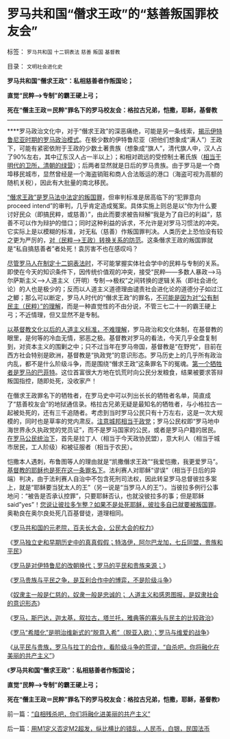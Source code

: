 # 罗马共和国“僭求王政”的“慈善叛国罪校友会”

标签： `罗马共和国` `十二铜表法` `慈善` `叛国` `基督教` 

目录： `文明社会进化史`

**罗马共和国“僭求王政”：私相慈善者作叛国论；**

**直觉“民粹——>专制”的霸王硬上弓；**

**死在“僭主王政＝民粹”罪名下的罗马校友会：格拉古兄弟，恺撒，耶稣，基督教**

****

****罗马政治文化中，对于“僭求王政”的深恶痛绝，可能是另一条线索，[揭示伊特鲁尼亚时期的罗马政治模式](../../../2013/3/11/伊特鲁尼亚，罗马的建城者，罗马的主人.md)。在极少数的伊特鲁尼亚（把他们想象成“满人”）王政下，可能有紧密依附于王政的少数土著贵族（想象成“旗人”，清代旗人中，汉人占了90%左右，其中辽东汉人占一半以上）；和相对疏远的受控制土著氏族（[相当于明代的卫所，清朝的绿营](../../../2013/2/10/明朝的组织部，宣传部，教育部，国企卫所.md)）；后两者显然就是日后的罗马贵族。由于罗马是一个商埠移民城市，显然曾经是一个海盗销赃和商人合法贩运的港口（海盗可视为高额的随机关税），因此有大批量的南北移民。

[“僭求王政”是罗马法中法定的叛国罪](../../../2010/6/27/democray原意是平民(demos)疯狂(cracy)，区别在人权.md)，但审判标准是居高临下的“犯罪意向proceed
intend”的审判，几乎肯定造成冤案。具体实施上则总是以“你为什么要讨好民众（即搞民粹，或慈善）”，由此而要求被告辩解“我是为了自已的利益”，慈善不可以作为辩护的借口；同时这种利益的诉求，不允许是对罗马习惯法的冲突。它实际上是以模糊的标准，对无私（慈善）作叛国罪判决。人类历史上恐怕没有较之更为严厉的，[对（民粹——>王政）转换关系的防范](../../../2010/5/14/用民主要求政府也要用民主约束自已.md)。这条僭求王政的叛国罪就是“私自搞慈善者”者处死！袁厉害不也在感叹吗？

[尽管罗马人在制定十二铜表法时](../../../2012/4/2/法律(law)与律政(rule)，西方的几大法典和法系.md)，不可能掌握实体社会学中的民粹与专制的关系。即使在今天的知识条件下，因传统价值观的冲突，接受“民粹——多数人暴政——>马尔萨斯主义——>人道主义（开明）专制——>极权”之间转换的逻辑关系（即社会进化论）的人也是极少的；反而以人道主义道德理由谴责社会进化论的道德分子如过江之鲫；那么可以断定，罗马人时代的“僭求王政”的罪名，[不可能是因为对“公有制民主（民粹）”的理解](../../../2009/9/24/为什么说民粹就是极左.md)，而是一种直觉性的不由分说，不管三七二十一的霸王硬上弓；不近情理，但又显然不是专制。

[以基督教文化以后的人道主义标准，不难理解](../../../2013/3/13/人道主义和感恩图报是奴隶社会的意识形态.md)，罗马政治和文化体制，在基督教的眼里，是何等的冷血无情，邪恶之极。基督教对罗马的看法，今天几乎全盘复制到，对资本主义的围剿之中；只不过当年在罗马帝国，基督教是“在野党”，目前在西方社会特别是欧洲，基督教是“执政党”的意识形态。罗马历史上的几乎所有政治内乱，都不是什么阶级斗争，而是围绕“僭求王政”这条罪名下的冤魂。[第一个牺牲者是罗马的巴菲特](../../../2011/10/16/美国仇富运动“富翁不能碰，打工仔收入个个平等”.md)。这位首富很大方地在饥荒时向公民分发粮食，结果被要求答辩叛国指控，随即处死，没收家产！

在僭求王政罪名下的牺牲者，在罗马史中可以列出长长的牺牲者名单，简直成了“慈善校友会”的地狱通信录。格拉古兄弟无疑是最知名的牺牲者，与小格拉古一起被处死的，还有三千追随者。考虑到当时罗马公民只有十万左右，这是一次大规模的，同时也是草率的党内肃反。[注意城邦相当于政党](../../../2013/3/10/亚里士多德的《政治学》研究的逻辑前提.md)；罗马公民权即“罗马地中海世界永久执政党的党员证”，而不是罗马国家的公民，或者是罗马户籍的居民。[在罗马公民统治下](../../../2013/3/13/罗马贵族与平民不是阶级斗争.md)，首先是拉丁人（相当于今天政协民盟），意大利人（相当于城市居民，工人阶级）和被征服者（相当于农民）。

恺撒本人遇刺，布鲁图等人的理由就是“凯撒僭求王政”“我爱恺撒，我更爱罗马”。[基督教的耶稣也是死在这一条罪名下](../../../2010/11/15/最成功的“死亡计划”，犹太教基督派教会成型.md)。法利赛人对耶稣“谬误”（相当于日后的异端）判决，由于法利赛人自治中不包含死刑司法权，因此转呈罗马总督彼拉多案上，就是“耶稣要当犹太人的王”（另一说是“当罗马人的王”）。当彼拉多例行公事地问：“被告是否承认控罪”，只要耶稣否认，也就没彼拉多的事；但是耶稣said”yes”！[您说让彼拉多乍整？如果不是处死耶稣，彼拉多自已就要被叛国罪](../../../2010/11/15/犹大不一定是叛徒；耶稣与犹太传统社团的激烈矛盾；.md)。奥勒良在奥尔良处死几百基督徒，道理相同。

《[罗马共和国的元老院，百夫长大会，公民大会的权力](../../../2013/3/12/罗马共和国的元老院，百夫长大会，公民大会的政治权力.md)》

《[罗马独立史和早期历史中的真真假假；特洛伊，阿尔巴龙加，七丘同盟，贵族和平民](../../../2013/3/12/罗马早期历史的真真假假，罗马的独立，贵族和平民.md)》

《[罗马是对伊特鲁尼的改朝换代；罗马的平民和贵族来源；](../../../2013/3/12/罗马是对伊特鲁尼亚的改朝换代，罗马贵族和平民来源.md)》

《[罗马贵族与平民之争，是互利合作中的博弈，不是阶级斗争](../../../2013/3/13/罗马贵族与平民不是阶级斗争.md)》

《[奴隶主一般是仁慈的，奴隶一般是忠诚的； 人道主义和感恩图报，是奴隶社会的意识形态](../../../2013/3/13/人道主义和感恩图报是奴隶社会的意识形态.md)》

《[罗马，斯巴达，迦太基，叙拉古，塔兰托，雅典等的寡头与民主的比较政治](../../../2013/3/13/罗马，斯巴达，迦太基，叙拉古，塔兰托，雅典等的比较政治.md)》

《[罗马“希腊化”是明治维新式的“脱意入希”（脱亚入欧）；罗马与维爱的战争](../../../2013/3/14/罗马“希腊化”的狂热，罗马与维爱的战争.md)》

《[从平民与贵族，罗马与拉丁的合作，看阶级斗争的荒谬，“自杀吧，你将融化在美丽的共产主义”](../../../2013/3/14/“自相残杀吧，你们将融化进美丽的共产主义”.md)》

《**罗马共和国“僭求王政”：私相慈善者作叛国论；**

**直觉“民粹——>专制”的霸王硬上弓；**

**死在“僭主王政＝民粹”罪名下的罗马校友会：格拉古兄弟，恺撒，耶稣，基督教**》



前一篇：[“自相残杀吧，你们将融化进美丽的共产主义”](../../../2013/3/14/“自相残杀吧，你们将融化进美丽的共产主义”.md)

后一篇：[用M1定义否定M2超发，纵比横比的错乱，人民币，白银，民国法币](../../../2013/3/14/用M1定义否定M2超发，纵比横比的错乱，人民币，白银，民国法币.md)